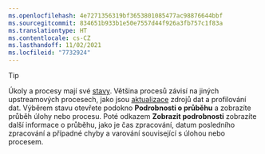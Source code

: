 ```yaml
---
ms.openlocfilehash: 4e7271356319bf3653801085477ac98876644bbf
ms.sourcegitcommit: 834651b933b1e50e7557d44f926a3fb757c1f83a
ms.translationtype: HT
ms.contentlocale: cs-CZ
ms.lasthandoff: 11/02/2021
ms.locfileid: "7732924"
---
```

> [!TIP] 
> Úkoly a procesy mají své [stavy](../audience-insights/system.md#status-definitions). Většina procesů závisí na jiných upstreamových procesech, jako jsou [aktualizace](../audience-insights/system.md#refresh-processes) zdrojů dat a profilování dat. Výběrem stavu otevřete podokno **Podrobnosti o průběhu** a zobrazíte průběh úlohy nebo procesu. Poté odkazem **Zobrazit podrobnosti** zobrazíte další informace o průběhu, jako je čas zpracování, datum posledního zpracování a případné chyby a varování související s úlohou nebo procesem.
